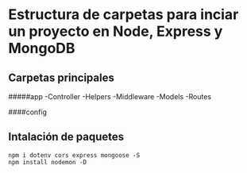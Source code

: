 # Estructura de carpetas para inciar un proyecto en Node, Express y MongoDB
## Carpetas principales

#####app
-Controller
-Helpers
-Middleware
-Models
-Routes

####config


## Intalación de paquetes

```
npm i dotenv cors express mongoose -S
npm install nodemon -D
```
